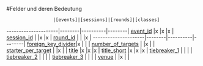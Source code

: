 #Felder und deren Bedeutung

                     |[events]|[sessions]|[rounds]|[classes]
---------------------|--------|----------|--------|
[event_id]           |x       |x         |x       |
[session_id]         |        |x         |x       |
[round_id]           |        |          |x       |
---------------------|--------|----------|--------|
[foreign_key_divider]|x       |          |        |
[number_of_targets]  |        |x         |        |
[starter_per_target] |        |x         |        |
[title]              |x       |x         |x       |
[title_short]        |x       |x         |x       |
[tiebreaker_1]       |        |          |        |
[tiebreaker_2]       |        |          |        |
[tiebreaker_3]       |        |          |        |
[venue]              |        |x         |        |


[events]:kapitel_02_01.md
[sessions]:kapitel_02_03.md
[rounds]:kapitel_02_08.md
[classes]:kapitel_02_05.md


[age_first]: kapiten_07_a.md#age_first
[age_last]: kapiten_07_a.md#age_last

[class_id]: kapiten_07_c.md#class_id

[event_id]: kapiten_07_e.md#event_id

[foreign_key_divider]: kapitel_07_f.md#foreign_key_divider

[gender]: kapitel_07_g.md#gender

[number_of_targets]: kapitel_07_n.md#number_of_targets

[round_id]: kapitel_07_r.md#round_id

[session_id]: kapitel_07_s.md#session_id
[starter_per_target]: kapitel_07_s.md#starter_per_target

[tiebreaker_1]:  kapitel_07_t.md#tiebreaker
[tiebreaker_2]:  kapitel_07_t.md#tiebreaker
[tiebreaker_3]:  kapitel_07_t.md#tiebreaker
[title]:  kapitel_07_t.md#title
[title_short]:  kapitel_07_t.md#title_short

[venue]: kapitel_07_v.md#venue
